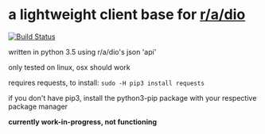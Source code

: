 # **a lightweight client base for [r/a/dio](https://r-a-d.io)** 

[![Build Status](https://travis-ci.org/solinium/r-a-d.io-base.svg?branch=master)](https://travis-ci.org/solinium/r-a-d.io-base)

written in python 3.5 using r/a/dio's json 'api'

only tested on linux, osx should work

requires requests, to install: `sudo -H pip3 install requests`

if you don't have pip3, install the python3-pip package with your respective package manager

**currently work-in-progress, not functioning**


